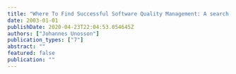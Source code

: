 ```yaml
---
title: "Where To Find Successful Software Quality Management: A search for capable software engineering in theory and practice "
date: 2003-01-01
publishDate: 2020-04-23T22:04:53.054645Z
authors: ["Johannes Unosson"]
publication_types: ["7"]
abstract: ""
featured: false
publication: ""
---
```


